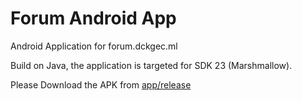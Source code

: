 # Forum Android App
Android Application for forum.dckgec.ml

Build on Java, the application is targeted for SDK 23 (Marshmallow).

Please Download the APK from [app/release](app/release/dck-forum.apk)
